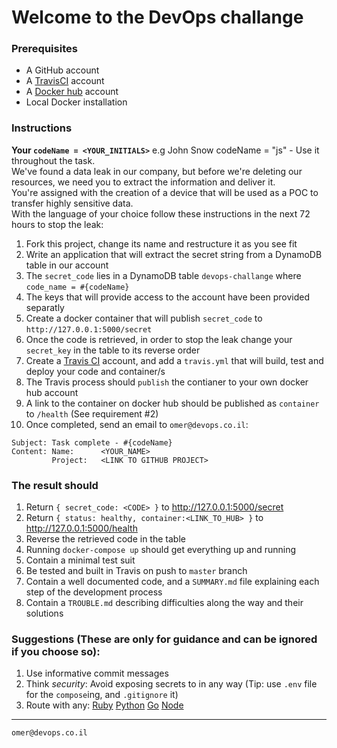 # Welcome to the DevOps challange

### Prerequisites

* A GitHub account
* A [TravisCI](https://docs.travis-ci.com) account 
* A [Docker hub](https://hub.docker.com) account
* Local Docker installation


### Instructions

**Your `codeName = <YOUR_INITIALS>`** e.g John Snow codeName = "js" - Use it throughout the task.  
We've found a data leak in our company, but before we're deleting our resources, we need you to extract the information and deliver it.  
You're assigned with the creation of a device that will be used as a POC to transfer highly sensitive data.  
With the language of your choice follow these instructions in the next 72 hours to stop the leak:  

1. Fork this project, change its name and restructure it as you see fit
2. Write an application that will extract the secret string from a DynamoDB table in our account  
3. The `secret_code` lies in a DynamoDB table `devops-challange` where `code_name = #{codeName}` 
4. The keys that will provide access to the account have been provided separatly 
5. Create a docker container that will publish `secret_code` to `http://127.0.0.1:5000/secret`
6. Once the code is retrieved, in order to stop the leak change your `secret_key` in the table to its reverse order
7. Create a [Travis CI](https://travis-ci.org/) account, and add a `travis.yml` that will build, test and deploy your code and container/s
8. The Travis process should `publish` the contianer to your own docker hub account
9. A link to the container on docker hub should be published as `container` to `/health` (See requirement #2)
10. Once completed, send an email to `omer@devops.co.il`:
```
Subject: Task complete - #{codeName}
Content: Name:      <YOUR_NAME>
         Project:   <LINK TO GITHUB PROJECT>
```


### The result should

1. Return `{ secret_code: <CODE> }` to http://127.0.0.1:5000/secret
2. Return `{ status: healthy, container:<LINK_TO_HUB> }` to http://127.0.0.1:5000/health
3. Reverse the retrieved code in the table
4. Running `docker-compose up` should get everything up and running
5. Contain a minimal test suit
6. Be tested and built in Travis on push to `master` branch
7. Contain a well documented code, and a `SUMMARY.md` file explaining each step of the development process
8. Contain a `TROUBLE.md` describing difficulties along the way and their solutions


### Suggestions (These are only for guidance and can be ignored if you choose so):

1. Use informative commit messages
2. Think *security*: Avoid exposing secrets to in any way (Tip: use `.env` file for the `compose`ing, and `.gitignore` it)
3. Route with any: [Ruby](https://github.com/sinatra/sinatra) [Python](http://flask.pocoo.org/) [Go](https://golang.org/pkg/net/http/) [Node](https://www.npmjs.com/package/http-server)
---

```
omer@devops.co.il
```
